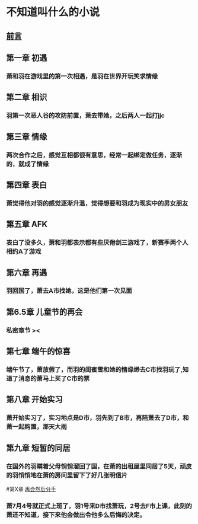 # 不知道叫什么的小说
## [前言](readme.md)
## 第一章 初遇
### 萧和羽在游戏里的第一次相遇，是羽在世界开玩笑求情缘
## 第二章 相识
### 羽第一次恶人谷的攻防前置，萧去带她，之后两人一起打jjc
## 第三章 情缘
### 两次合作之后，感觉互相都很有意思，经常一起绑定做任务，逐渐的，就成了情缘
## 第四章 表白
### 萧觉得他对羽的感觉逐渐升温，觉得想要和羽成为现实中的男女朋友
## 第五章 AFK
### 表白了没多久，萧和羽都表示都有些厌倦剑三游戏了，新赛季两个人相约A了游戏
## 第六章 再遇
### 羽回国了，萧去A市找她，这是他们第一次见面
## 第6.5章 儿童节的再会
### 私密章节 ><
## 第七章 端午的惊喜
### 端午节了，萧放假了，而羽的闺蜜雪和她的情缘缈去C市找羽玩了,知道了消息的萧马上买了C市的票
## 第八章 开始实习
### 萧开始实习了，实习地点是D市，羽先到了B市，再陪萧去了D市，和萧一起购置，那天大雨
## 第九章 短暂的同居
### 在国外的羽瞒着父母悄悄溜回了国，在萧的出租屋里同居了5天，顽皮的羽悄悄地在萧的房间里留下了好几张明信片

#第X章 [再会然后分手](chapterX.md)
### 萧7月4号就正式上班了，羽1号来D市找萧玩，2号去F市上课，此刻的萧还不知道，接下来他会做出令他多么后悔的决定。
